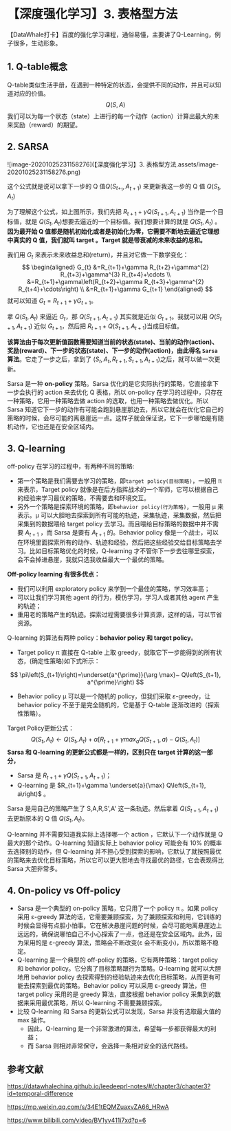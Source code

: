 # 【深度强化学习】3. 表格型方法

【DataWhale打卡】百度的强化学习课程，通俗易懂，主要讲了Q-Learning，例子很多，生动形象。

## 1. Q-table概念

Q-table类似生活手册，在遇到一种特定的状态，会提供不同的动作，并且可以知道对应的价值。
$$
Q(S,A)
$$
我们可以为每一个状态（state）上进行的每一个动作（action）计算出最大的未来奖励（reward）的期望。

## 2. SARSA

![image-20201025231158276](【深度强化学习】3. 表格型方法.assets/image-20201025231158276.png)

这个公式就是说可以拿下一步的 Q 值$Q(S_{t+_1},A_{t+1})$ 来更新我这一步的 Q 值 $Q(S_t,A_t)$

为了理解这个公式，如上图所示，我们先把 $R_{t+1}+\gamma Q\left(S_{t+1}, A_{t+1}\right.)$ 当作是一个目标值，就是 $Q(S_t,A_t)$想要去逼近的一个目标值。我们想要计算的就是 $Q(S_t,A_t)$ 。**因为最开始 Q 值都是随机初始化或者是初始化为零，它需要不断地去逼近它理想中真实的 Q 值，我们就叫 target 。Target 就是带衰减的未来收益的总和。**

我们用 $G_t$ 来表示未来收益总和(return)，并且对它做一下数学变化：
$$
\begin{aligned} G_{t} &=R_{t+1}+\gamma R_{t+2}+\gamma^{2} R_{t+3}+\gamma^{3} R_{t+4}+\cdots \\ &=R_{t+1}+\gamma\left(R_{t+2}+\gamma R_{t+3}+\gamma^{2} R_{t+4}+\cdots\right) \\ &=R_{t+1}+\gamma G_{t+1} \end{aligned}
$$
就可以知道 $G_t = R_{t+1}+ \gamma G_{t+1}$。

拿 $Q(S_t,A_t)$ 来逼近 $G_t$，那 $Q(S_{t+1},A_{t+1})$ 其实就是近似 $G_{t+1}$。我就可以用 $Q(S_{t+1},A_{t+1})$ 近似 $G_{t+1}$，然后把 $R_{t+1}+Q(S_{t+1},A_{t+1})$当成目标值。

**该算法由于每次更新值函数需要知道当前的状态(state)、当前的动作(action)、奖励(reward)、下一步的状态(state)、下一步的动作(action)，由此得名 `Sarsa` 算法**。它走了一步之后，拿到了 $(S_{t}, A_{t}, R_{t+1}, S_{t+1}, A_{t+1})$之后，就可以做一次更新。

Sarsa 是一种 **on-policy** 策略。Sarsa 优化的是它实际执行的策略，它直接拿下一步会执行的 action 来去优化 Q 表格，所以 on-policy 在学习的过程中，只存在一种策略，它用一种策略去做 action 的选取，也用一种策略去做优化。所以 Sarsa 知道它下一步的动作有可能会跑到悬崖那边去，所以它就会在优化它自己的策略的时候，会尽可能的离悬崖远一点。这样子就会保证说，它下一步哪怕是有随机动作，它也还是在安全区域内。

## 3. Q-learning

off-policy 在学习的过程中，有两种不同的策略:

- 第一个策略是我们需要去学习的策略，即`target policy(目标策略)`，一般用 π 来表示，Target policy 就像是在后方指挥战术的一个军师，它可以根据自己的经验来学习最优的策略，不需要去和环境交互。
- 另外一个策略是探索环境的策略，即`behavior policy(行为策略)`，一般用 μ 来表示。μ 可以大胆地去探索到所有可能的轨迹，采集轨迹，采集数据，然后把采集到的数据喂给 target policy 去学习。而且喂给目标策略的数据中并不需要 $A_{t+1}$ ，而 Sarsa 是要有 $A_{t+1}$ 的。Behavior policy 像是一个战士，可以在环境里面探索所有的动作、轨迹和经验，然后把这些经验交给目标策略去学习。比如目标策略优化的时候，Q-learning 才不管你下一步去往哪里探索，会不会掉进悬崖，我就只选我收益最大一个最优的策略。

**Off-policy learning 有很多优点：**

- 我们可以利用 exploratory policy 来学到一个最佳的策略，学习效率高；
- 可以让我们学习其他 agent 的行为，模仿学习，学习人或者其他 agent 产生的轨迹；
- 重用老的策略产生的轨迹。探索过程需要很多计算资源，这样的话，可以节省资源。

Q-learning 的算法有两种 policy：**behavior policy 和 target policy**。

- Target policy π 直接在 Q-table 上取 greedy，就取它下一步能得到的所有状态，(确定性策略)如下式所示：

$$
\pi\left(S_{t+1}\right)=\underset{a^{\prime}}{\arg \max}~ Q\left(S_{t+1}, a^{\prime}\right)
$$

- Behavior policy μ 可以是一个随机的 policy，但我们采取 $\varepsilon\text{-greedy}$，让 behavior policy 不至于是完全随机的，它是基于 Q-table 逐渐改进的（探索性策略）。

Target Policy更新公式：
$$
Q(S_t,A_t)←Q(S_t,A_t)+α[R_{t+1}+γmax_a Q(S_{t+1},a)−Q(S_t,A_t)]
$$
**Sarsa 和 Q-learning 的更新公式都是一样的，区别只在 target 计算的这一部分，**

- Sarsa 是 $R_{t+1}+\gamma Q(S_{t+1}, A_{t+1})$；
- Q-learning 是 $R_{t+1}+\gamma \underset{a}{\max} Q\left(S_{t+1}, a\right)$ 。

Sarsa 是用自己的策略产生了 S,A,R,S',A' 这一条轨迹。然后拿着 $Q(S_{t+1},A_{t+1})$去更新原本的 Q 值 $Q(S_t,A_t)$。

Q-learning 并不需要知道我实际上选择哪一个 action ，它默认下一个动作就是 Q 最大的那个动作。Q-learning 知道实际上 behavior policy 可能会有 10% 的概率去选择别的动作，但 Q-learning 并不担心受到探索的影响，它默认了就按照最优的策略来去优化目标策略，所以它可以更大胆地去寻找最优的路径，它会表现得比 Sarsa 大胆非常多。

## 4. On-policy vs Off-policy

- Sarsa 是一个典型的 on-policy 策略，它只用了一个 policy π 。如果 policy 采用 ε-greedy 算法的话，它需要兼顾探索，为了兼顾探索和利用，它训练的时候会显得有点胆小怕事。它在解决悬崖问题的时候，会尽可能地离悬崖边上远远的，确保说哪怕自己不小心探索了一点，也还是在安全区域内。此外，因为采用的是 ε-greedy 算法，策略会不断改变(ε 会不断变小)，所以策略不稳定。
- Q-learning 是一个典型的 off-policy 的策略，它有两种策略：target policy 和 behavior policy。它分离了目标策略跟行为策略。Q-learning 就可以大胆地用 behavior policy 去探索得到的经验轨迹来去优化目标策略，从而更有可能去探索到最优的策略。Behavior policy 可以采用 ε-greedy 算法，但 target policy 采用的是 greedy 算法，直接根据 behavior policy 采集到的数据来采用最优策略，所以 Q-learning 不需要兼顾探索。
- 比较 Q-learning 和 Sarsa 的更新公式可以发现，Sarsa 并没有选取最大值的 max 操作。
  - 因此，Q-learning 是一个非常激进的算法，希望每一步都获得最大的利益；
  - 而 Sarsa 则相对非常保守，会选择一条相对安全的迭代路线。

## 参考文献

https://datawhalechina.github.io/leedeeprl-notes/#/chapter3/chapter3?id=temporal-difference

https://mp.weixin.qq.com/s/34E1tEQMZuaxvZA66_HRwA

https://www.bilibili.com/video/BV1yv411i7xd?p=6